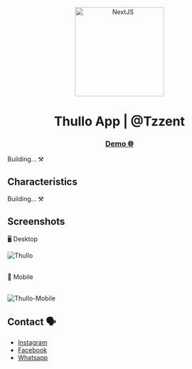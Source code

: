 <p align="center">
  <a href="https://vitejs.dev/guide/" target="blank"><img src="https://github.com/Tzzent/chat-group-DC/assets/86677547/ddfc326f-7e1b-409a-933f-118de2a4944d" width="200" alt="NextJS" /></a>
</p>

<h1 align="center">Thullo App | @Tzzent</h1>

<div align="center">
  <h3>
    <a target="_blank" href="https://thullo-app-wine.vercel.app">
      Demo 🌐
    </a>
  </h3>
</div>

Building... ⚒️

## Characteristics

Building... ⚒️

## Screenshots

🖥️ Desktop <br>

![Thullo](https://github.com/Tzzent/thullo-app/assets/86677547/f1aa9911-e226-4ad3-8b64-6973a196285a)

<br>
📲 Mobile <br><br>

![Thullo-Mobile](https://github.com/Tzzent/thullo-app/assets/86677547/31f49c71-b258-4b2a-a3ae-0dba82923736)


## Contact 🗣️

- [Instagram](https://www.instagram.com/tzzent/)
- [Facebook](https://www.facebook.com/Tzzent/)
- [Whatsapp](https://api.whatsapp.com/send?phone=+51900899785&text=Hola!%20Puedo%20realizar%20una%20consulta?)
